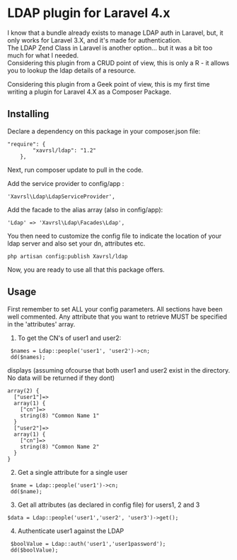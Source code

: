 LDAP plugin for Laravel 4.x
===========================

I know that a bundle already exists to manage LDAP auth in Laravel, but, it only works for Laravel 3.X, and it's made for authentication.  
The LDAP Zend Class in Laravel is another option... but it was a bit too much for what I needed.  
Considering this plugin from a CRUD point of view, this is only a R - it allows you to lookup the ldap details of a resource.  

Considering this plugin from a Geek point of view, this is my first time writing a plugin for Laravel 4.X as a Composer Package.  

Installing
----------
Declare a dependency on this package in your composer.json file:

```
"require": {		
		"xavrsl/ldap": "1.2"
	},
```	

Next, run composer update to pull in the code.

Add the service provider to config/app :

```
'Xavrsl\Ldap\LdapServiceProvider',
```

Add the facade to the alias array (also in config/app):

```
'Ldap' => 'Xavrsl\Ldap\Facades\Ldap',
```

You then need to customize the config file to indicate the location of your ldap server and also set your dn, attributes etc. 

```
php artisan config:publish Xavrsl/ldap
```

Now, you are ready to use all that this package offers.

Usage
-----
First remember to set ALL your config parameters. All sections have been well commented. Any attribute that you want to retrieve MUST be specified in the 'attributes' array.

1. To get the CN's of user1 and user2:
```
 $names = Ldap::people('user1', 'user2')->cn;
 dd($names);
```
displays (assuming ofcourse that both user1 and user2 exist in the directory. No data will be returned if they dont)

```
array(2) {
  ["user1"]=>
  array(1) {
    ["cn"]=>
    string(8) "Common Name 1"
  }
  ["user2"]=>
  array(1) {
    ["cn"]=>
    string(8) "Common Name 2"
  }
}
```

2. Get a single attribute for a single user

```
 $name = Ldap::people('user1')->cn;
 dd($name);
```

3. Get all attributes (as declared in config file) for users1, 2 and 3

```
$data = Ldap::people('user1','user2', 'user3')->get();
```

4. Authenticate user1 against the LDAP

```
 $boolValue = Ldap::auth('user1','user1password');
 dd($boolValue);
```    
